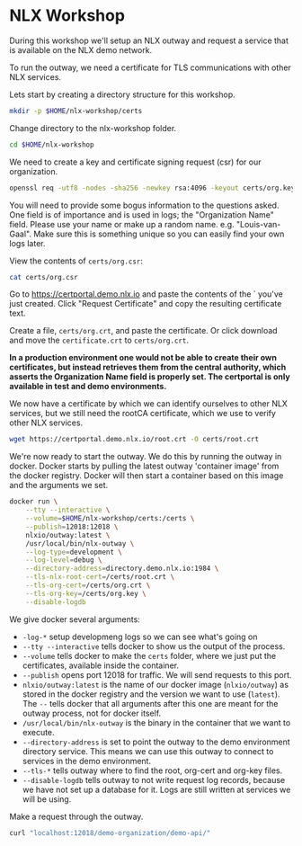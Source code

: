 # NLX Workshop

During this workshop we'll setup an NLX outway and request a service that is available on the NLX demo network.

To run the outway, we need a certificate for TLS communications with other NLX services.

Lets start by creating a directory structure for this workshop.

```bash
mkdir -p $HOME/nlx-workshop/certs
```

Change directory to the nlx-workshop folder.

```bash
cd $HOME/nlx-workshop
```
We need to create a key and certificate signing request (csr) for our organization.

```bash
openssl req -utf8 -nodes -sha256 -newkey rsa:4096 -keyout certs/org.key -out certs/org.csr
```

You will need to provide some bogus information to the questions asked. One field is of importance and is used in logs; the "Organization Name" field. Please use your name or make up a random name. e.g. "Louis-van-Gaal". Make sure this is something unique so you can easily find your own logs later.

View the contents of `certs/org.csr`:

```bash
cat certs/org.csr
```

Go to https://certportal.demo.nlx.io and paste the contents of the ` you've just created. Click "Request Certificate" and copy the resulting certificate text.

Create a file, `certs/org.crt`, and paste the certificate. Or click download and move the `certificate.crt` to `certs/org.crt`.

__In a production environment one would not be able to create their own certificates, but instead retrieves them from the central authority, which asserts the Organization Name field is properly set. The certportal is only available in test and demo environments.__

We now have a certificate by which we can identify ourselves to other NLX services, but we still need the rootCA certificate, which we use to verify other NLX services.

```bash
wget https://certportal.demo.nlx.io/root.crt -O certs/root.crt
```

We're now ready to start the outway. We do this by running the outway in docker. Docker starts by pulling the latest outway 'container image' from the docker registry. Docker will then start a container based on this image and the arguments we set.

```bash
docker run \
    --tty --interactive \
    --volume=$HOME/nlx-workshop/certs:/certs \
    --publish=12018:12018 \
    nlxio/outway:latest \
    /usr/local/bin/nlx-outway \
    --log-type=development \
    --log-level=debug \
    --directory-address=directory.demo.nlx.io:1984 \
    --tls-nlx-root-cert=/certs/root.crt \
    --tls-org-cert=/certs/org.crt \
    --tls-org-key=/certs/org.key \
    --disable-logdb
```

We give docker several arguments:

- `-log-*` setup developmeng logs so we can see what's going on
- `--tty --interactive` tells docker to show us the output of the process.
- `--volume` tells docker to make the `certs` folder, where we just put the certificates, available inside the container.
- `--publish` opens port 12018 for traffic. We will send requests to this port.
- `nlxio/outway:latest` is the name of our docker image (`nlxio/outway`) as stored in the docker registry and the version we want to use (`latest`). The `--` tells docker that all arguments after this one are meant for the outway process, not for docker itself.
- `/usr/local/bin/nlx-outway` is the binary in the container that we want to execute.
- `--directory-address` is set to point the outway to the demo environment directory service. This means we can use this outway to connect to services in the demo environment.
- `--tls-*` tells outway where to find the root, org-cert and org-key files.
- `--disable-logdb` tells outway to not write request log records, because we have not set up a database for it. Logs are still written at services we will be using.

Make a request through the outway.

```bash
curl "localhost:12018/demo-organization/demo-api/"
```
